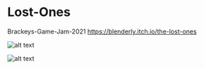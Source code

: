 # Lost-Ones
Brackeys-Game-Jam-2021
https://blenderly.itch.io/the-lost-ones

![alt text]([https://github.com/speedhs/Lost-Ones/blob/main/lostones.jpg])

![alt text]([https://github.com/speedhs/Lost-Ones/blob/main/wolflost.PNG])
